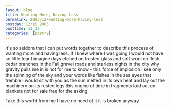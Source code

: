 ```yaml
---
layout: blog
title: Wanting More, Having Less
permalink: 2003/12/wanting-more-having-less
postday: 12/15 2003
posttime: 11_32
categories: [poetry]
---
```


It's so seldom that I can put words together 
to describe this process of wanting more
and having less. If I knew
where I was going I would not
have so little fear I imagine 
days etched on frosted glass
and soft wool on flesh
cedar branches in the Fall
gravel roads and starless nights
in the city
why gravity pulls me in is 
not for me to know - this force
of implosion
I see only the spinning of the sky
and your words
like fishes in the sea
eyes that tremble
I would sit with you
as the sun melted in its own heat
and lay out the machinery on its
rusted legs
this engine of time in fragments
laid out on blankets
not for sale
free for the asking

Take this world from me
I have no need of it
it is broken anyway
